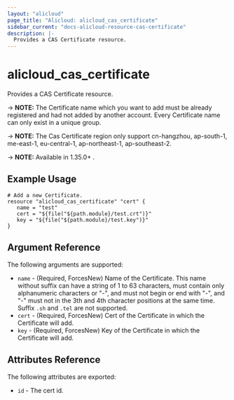 ```yaml
---
layout: "alicloud"
page_title: "Alicloud: alicloud_cas_certificate"
sidebar_current: "docs-alicloud-resource-cas-certificate"
description: |-
  Provides a CAS Certificate resource.
---
```


# alicloud\_cas\_certificate

Provides a CAS Certificate resource.

-> **NOTE:** The Certificate name which you want to add must be already registered and had not added by another account. Every Certificate name can only exist in a unique group.

-> **NOTE:** The Cas Certificate region only support cn-hangzhou, ap-south-1, me-east-1, eu-central-1, ap-northeast-1, ap-southeast-2.

-> **NOTE:** Available in 1.35.0+ .

## Example Usage

```
# Add a new Certificate.
resource "alicloud_cas_certificate" "cert" {
   name = "test"
   cert = "${file("${path.module}/test.crt")}"
   key = "${file("${path.module}/test.key")}"
}
```
## Argument Reference

The following arguments are supported:

* `name` - (Required, ForcesNew) Name of the Certificate. This name without suffix can have a string of 1 to 63 characters, must contain only alphanumeric characters or "-", and must not begin or end with "-", and "-" must not in the 3th and 4th character positions at the same time. Suffix `.sh` and `.tel` are not supported.
* `cert` - (Required, ForcesNew) Cert of the Certificate in which the Certificate will add.
* `key` - (Required, ForcesNew) Key of the Certificate in which the Certificate will add.


## Attributes Reference

The following attributes are exported:

* `id` - The cert id.
